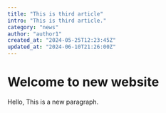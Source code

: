 ```yaml
---
title: "This is third article"
intro: "This is third article."
category: "news"
author: "author1"
created_at: "2024-05-25T12:23:45Z"
updated_at: "2024-06-10T21:26:00Z"
---
```


# Welcome to new website

Hello, This is a new paragraph.
